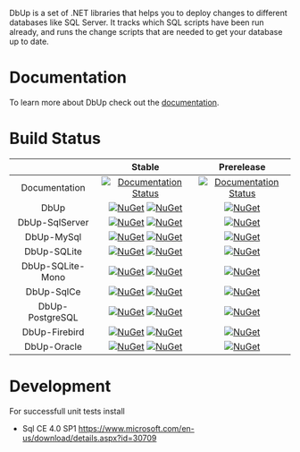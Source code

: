 DbUp is a set of .NET libraries that helps you to deploy changes to different databases like SQL Server. It tracks which SQL scripts have been run already, and runs the change scripts that are needed to get your database up to date.

# Documentation

To learn more about DbUp check out the [documentation](https://dbup.readthedocs.io/en/latest/).

# Build Status

|                  |                                                                                                               Stable                                                                                                               |                                                                 Prerelease                                                                  |
| :--------------: | :--------------------------------------------------------------------------------------------------------------------------------------------------------------------------------------------------------------------------------: | :-----------------------------------------------------------------------------------------------------------------------------------------: |
|  Documentation   |                                            [![Documentation Status](https://readthedocs.org/projects/dbup/badge/?version=stable)](https://readthedocs.org/projects/dbup/?badge=stable)                                             | [![Documentation Status](https://readthedocs.org/projects/dbup/badge/?version=latest)](https://readthedocs.org/projects/dbup/?badge=latest) |
|       DbUp       |                         [![NuGet](https://img.shields.io/nuget/dt/DbUp.svg)](https://www.nuget.org/packages/dbup) [![NuGet](https://img.shields.io/nuget/v/DbUp.svg)](https://www.nuget.org/packages/dbup)                         |                         [![NuGet](https://img.shields.io/nuget/vpre/DbUp.svg)](https://www.nuget.org/packages/dbup)                         |
|  DbUp-SqlServer  |     [![NuGet](https://img.shields.io/nuget/dt/dbup-sqlserver.svg)](https://www.nuget.org/packages/dbup-sqlserver) [![NuGet](https://img.shields.io/nuget/v/dbup-sqlserver.svg)](https://www.nuget.org/packages/dbup-sqlserver)     |               [![NuGet](https://img.shields.io/nuget/vpre/dbup-sqlserver.svg)](https://www.nuget.org/packages/dbup-sqlserver)               |
|    DbUp-MySql    |             [![NuGet](https://img.shields.io/nuget/dt/dbup-mysql.svg)](https://www.nuget.org/packages/dbup-mysql) [![NuGet](https://img.shields.io/nuget/v/dbup-mysql.svg)](https://www.nuget.org/packages/dbup-mysql)             |                   [![NuGet](https://img.shields.io/nuget/vpre/dbup-mysql.svg)](https://www.nuget.org/packages/dbup-mysql)                   |
|   DbUp-SQLite    |           [![NuGet](https://img.shields.io/nuget/dt/dbup-sqlite.svg)](https://www.nuget.org/packages/dbup-sqlite) [![NuGet](https://img.shields.io/nuget/v/dbup-sqlite.svg)](https://www.nuget.org/packages/dbup-sqlite)           |                  [![NuGet](https://img.shields.io/nuget/vpre/dbup-sqlite.svg)](https://www.nuget.org/packages/dbup-sqlite)                  |
| DbUp-SQLite-Mono | [![NuGet](https://img.shields.io/nuget/dt/dbup-sqlite-mono.svg)](https://www.nuget.org/packages/dbup-sqlite-mono) [![NuGet](https://img.shields.io/nuget/v/dbup-sqlite-mono.svg)](https://www.nuget.org/packages/dbup-sqlite-mono) |             [![NuGet](https://img.shields.io/nuget/vpre/dbup-sqlite-mono.svg)](https://www.nuget.org/packages/dbup-sqlite-mono)             |
|    DbUp-SqlCe    |             [![NuGet](https://img.shields.io/nuget/dt/dbup-sqlce.svg)](https://www.nuget.org/packages/dbup-sqlce) [![NuGet](https://img.shields.io/nuget/v/dbup-sqlce.svg)](https://www.nuget.org/packages/dbup-sqlce)             |                   [![NuGet](https://img.shields.io/nuget/vpre/dbup-sqlce.svg)](https://www.nuget.org/packages/dbup-sqlce)                   |
| DbUp-PostgreSQL  |   [![NuGet](https://img.shields.io/nuget/dt/dbup-postgresql.svg)](https://www.nuget.org/packages/dbup-postgresql) [![NuGet](https://img.shields.io/nuget/v/dbup-postgresql.svg)](https://www.nuget.org/packages/dbup-postgresql)   |              [![NuGet](https://img.shields.io/nuget/vpre/dbup-postgresql.svg)](https://www.nuget.org/packages/dbup-postgresql)              |
|  DbUp-Firebird   |       [![NuGet](https://img.shields.io/nuget/dt/dbup-firebird.svg)](https://www.nuget.org/packages/dbup-firebird) [![NuGet](https://img.shields.io/nuget/v/dbup-firebird.svg)](https://www.nuget.org/packages/dbup-firebird)       |                [![NuGet](https://img.shields.io/nuget/vpre/dbup-firebird.svg)](https://www.nuget.org/packages/dbup-firebird)                |
|   DbUp-Oracle    |           [![NuGet](https://img.shields.io/nuget/dt/dbup-oracle.svg)](https://www.nuget.org/packages/dbup-oracle) [![NuGet](https://img.shields.io/nuget/v/dbup-oracle.svg)](https://www.nuget.org/packages/dbup-oracle)           |                  [![NuGet](https://img.shields.io/nuget/vpre/dbup-oracle.svg)](https://www.nuget.org/packages/dbup-oracle)                  |

# Development

For successfull unit tests install

- Sql CE 4.0 SP1 https://www.microsoft.com/en-us/download/details.aspx?id=30709

